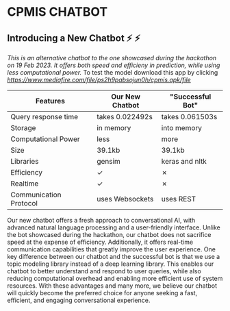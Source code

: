 # CPMIS CHATBOT 
## Introducing a New Chatbot :zap: :zap:
_This is an alternative chatbot to the one showcased during the hackathon on 19 Feb 2023. It offers both speed and efficieny in prediction, while using less computational power._
To test the model download this app by clicking _https://www.mediafire.com/file/ps2h9pabsojun0h/cpmis.apk/file_

| Features                 | Our New Chatbot | "Successful Bot"|
| ----------------------- | --------------- | -------------- |
| Query response time      | takes 0.022492s | takes 0.061503s|
| Storage                  | in memory       | into memory    |
| Computational Power      | less            | more           |
| Size                     | 39.1kb          | 39.1kb         |
| Libraries                | gensim          | keras and nltk |
| Efficiency               | &check;         | &cross;        |
| Realtime                 | &check;         | &cross;        |
| Communication Protocol   | uses Websockets | uses REST      |

Our new chatbot offers a fresh approach to conversational AI, with advanced natural language processing and a user-friendly interface. Unlike the bot showcased during the hackathon, our chatbot does not sacrifice speed at the expense of efficiency. Additionally, it offers real-time communication capabilities that greatly improve the user experience. One key difference between our chatbot and the successful bot is that we use a topic modeling library instead of a deep learning library. This enables our chatbot to better understand and respond to user queries, while also reducing computational overhead and enabling more efficient use of system resources. With these advantages and many more, we believe our chatbot will quickly become the preferred choice for anyone seeking a fast, efficient, and engaging conversational experience.

